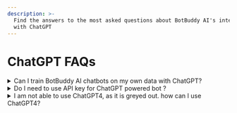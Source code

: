 ```yaml
---
description: >-
  Find the answers to the most asked questions about BotBuddy AI's integration
  with ChatGPT
---
```


# ChatGPT FAQs

<details>

<summary>Can I train BotBuddy AI chatbots on my own data with ChatGPT?</summary>

Yes, BotBuddy AI state-of-the-art integration with ChatGPT brings you the power of Natural Language Processing, AI, with business intent. You can train your bots to give answers based on the selective data you provide.

</details>

<details>

<summary>Do I need to use API key for ChatGPT powered bot ?</summary>

Yes, You will need your own ChatGPT for running the AI-powered bot. By Default, We give 100 messages for free for demo purposes.

</details>

<details>

<summary>I am not able to use ChatGPT4, as it is greyed out. how can I use ChatGPT4?</summary>

ChatGPT 4 access is enabled only for the user whose API key has access to ChatGPT4. If your API key does not have GPT Model 4 Access, Then It will show greyed out in your account. Here is the official documentation which can help with ChatGPT 4 access.

Link: [https://help.openai.com/en/articles/7102672-how-can-i-access-gpt-4](https://help.openai.com/en/articles/7102672-how-can-i-access-gpt-4)

</details>

